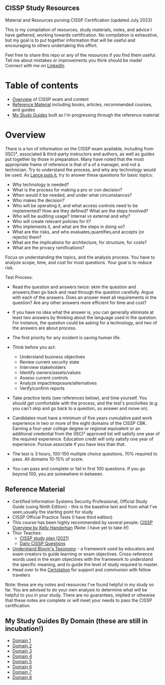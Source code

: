 ## CISSP Study Resources
Material and Resources pursing CISSP Certification (updated July 2023)

This is my compilation of resources, study materials, notes, and advice I have gathered, working towards certification.
No compilation is exhaustive, but my goal is to put together information that will be useful and encouraging to others undertaking this effort.

Feel free to share this repo or any of the resources if you find them useful.
Tell me about mistakes or improvements you think should be made!
Connect with me on [LinkedIn](https://www.linkedin.com/in/jefferywmoore/)

# Table of contents
- [Overview](#overview) of CISSP exam and content
- [Reference Material](#reference-material) including books, articles, recommended courses, and guides
- [My Study Guides](#my-study-guides) built as I'm progressing through the reference material

# Overview
There is a ton of information on the CISSP exam available, including from (ISC)², associated & third-party instructors and authors, as well as guides put together by those in preparation.
Many have noted that the most appropriate frame of reference is that of a of a manager, and not a technician. Try to understand the process, and why any technology would be used. As [Lance puts it](https://github.com/1337-Xtreme/awesome-CISSP-CCSP), try to answer these questions for basic topics:
- Why technology is needed?
- What is the process for making a pro or con decision?
- When would it be needed, and under what circumstances?
- Who makes the decision?
- Who will be operating it, and what access controls need to be implemented? How are they defined? What are the steps involved?
- Who will be auditing usage? Internal vs external and why?
- Who will create relevant policies for it?
- Who implements it, and what are the steps in doing so?
- What are the risks, and who evaluates,quantifies,and accepts (or rejects) them?
- What are the implications for architecture, for structure, for costs?
- What are the privacy ramifications?

Focus on understanding the topics, and the analysis process.
You have to analyze scope, time, and cost for most questions. Your goal is to reduce risk.

Test Process:
- Read the question and answers twice: skim the question and answers,then go back and read through the question carefully. Argue with each of the answers. Does an answer meet all requirements in the question? Are any other answers more efficient for time and cost?
- If you have no idea what the answer is, you can generally eliminate at least two answers by thinking about the language used in the question. For instance, the question could be asking for a technology, and two of the answers are about process.
- The first priority for any incident is saving human life.
- Think before you act: 
  - Understand business objectives
  - Review current security state
  - Interview stakeholders
  - Identify owners/assets/values
  - Assess current controls
  - Analyze impact/exposure/alternatives
  - Verify/confirm reports

- Take practice tests (see references below), and time yourself. You should get comfortable with the process, and the test's proclivities (e.g. you can't skip and go back to a question, so answer and move on).
- Candidates must have a minimum of five years cumulative paid work experience in two or more of the eight domains of the CISSP CBK. Earning a four-year college degree or regional equivalent or an additional credential from the (ISC)² approved list will satisfy one year of the required experience. Education credit will only satisfy one year of experience. Pursue associate if you have less than that.
- The test is 3 hours, 100-150 multiple choice questions, 70% required to pass. All domains 10-15% of score.
- You can pass and complete or fail in first 100 questions. If you go beyond 100, you are somewhere in between.

## Reference Material
- Certified Information Systems Security Professional, Official Study Guide (using Ninth Edition) - this is the baseline text and from what I've seen,usually the starting point for study
- CISSP Official Practice Tests (I have third edition)
- This course has been highly recommended by several people: [CISSP Overview by Kelly Handerhan](https://app.cybrary.it/immersive/12270505/activity/61891) (Note: I have yet to take it!)
- Thor Teaches:
  - [CISSP study plan (2021)](https://thorteaches.com/wp-content/uploads/2021/01/ThorTeaches-CISSP-study-plan-2021.pdf)
  - [Daily CISSP Questions](https://thorteaches.com/free-daily-cissp-questions/)
- [Understand Bloom's Taxonomy](https://www.bloomstaxonomy.net/) - a framework used by educators and exam creators to guide learning or exam objectives. Cross-reference words used in the exam objectives with the framework to understand the specific meaning, and to guide the level of study required to master.
- Head over to the [Certstation](https://discord.gg/certstation) for support and communion with fellow travelers 

Note: these are my notes and resources I've found helpful in my study so far. You are advised to do your own analysis to determine what will be helpful to you in your study. There are no guarantees, implied or othewise that these notes are complete or will meet your needs to pass the CISSP certification.

## My Study Guides By Domain (these are still in incubation!)
- [Domain 1](CISSP-Domain-1-Objectives.md)
- [Domain 2](CISSP-Domain-2-Objectives.md)
- [Domain 3](CISSP-Domain-3-Objectives.md) 
- [Domain 4](CISSP-Domain-4-Objectives.md) 
- [Domain 5](CISSP-Domain-5-Objectives.md) 
- [Domain 6](CISSP-Domain-6-Objectives.md)
- [Domain 7](CISSP-Domain-7-Objectives.md)
- [Domain 8](CISSP-Domain-8-Objectives.md)

